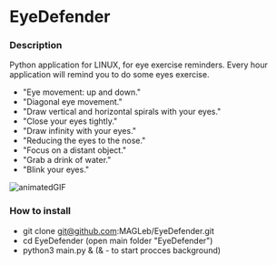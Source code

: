# EyeDefender
### Description
Python application for LINUX, for eye exercise reminders. Every hour application will remind you to do some eyes exercise.
- "Eye movement: up and down."
- "Diagonal eye movement."
- "Draw vertical and horizontal spirals with your eyes."
- "Close your eyes tightly."
- "Draw infinity with your eyes."
- "Reducing the eyes to the nose."
- "Focus on a distant object."
- "Grab a drink of water."
- "Blink your eyes."

![animatedGIF](https://user-images.githubusercontent.com/52084975/118503870-ac7cb080-b733-11eb-9b21-f1b1e3978d42.gif)

### How to install
- git clone git@github.com:MAGLeb/EyeDefender.git
- cd EyeDefender (open main folder "EyeDefender")
- python3 main.py & (& - to start procces background)
